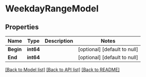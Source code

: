 # WeekdayRangeModel

## Properties
Name | Type | Description | Notes
------------ | ------------- | ------------- | -------------
**Begin** | **int64** |  | [optional] [default to null]
**End** | **int64** |  | [optional] [default to null]

[[Back to Model list]](../README.md#documentation-for-models) [[Back to API list]](../README.md#documentation-for-api-endpoints) [[Back to README]](../README.md)


